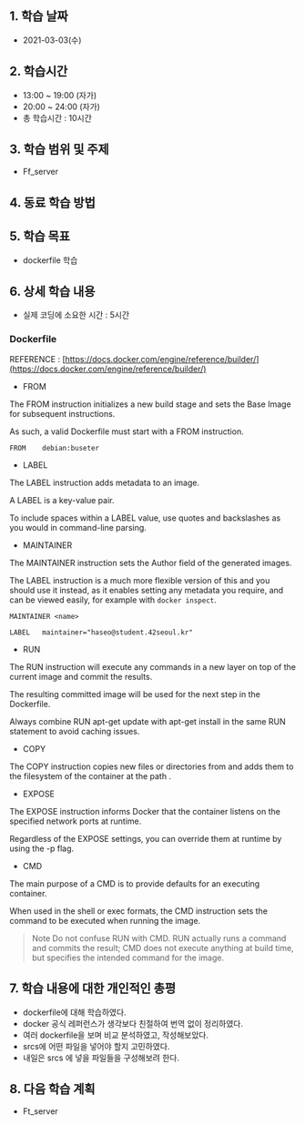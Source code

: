 ## 1. 학습 날짜
+ 2021-03-03(수)

## 2. 학습시간
+ 13:00 ~ 19:00 (자가)   
+ 20:00 ~ 24:00 (자가)
+ 총 학습시간 : 10시간

## 3. 학습 범위 및 주제
+ Ff_server

## 4. 동료 학습 방법


## 5. 학습 목표
+ dockerfile 학습

## 6. 상세 학습 내용
+ 실제 코딩에 소요한 시간 : 5시간    
    
### Dockerfile

REFERENCE : [https://docs.docker.com/engine/reference/builder/](https://docs.docker.com/engine/reference/builder/)

- FROM

The FROM instruction initializes a new build stage and sets the Base Image for subsequent instructions.

As such, a valid Dockerfile must start with a FROM instruction.

```docker
FROM	debian:buseter
```

- LABEL

The LABEL instruction adds metadata to an image.

A LABEL is a key-value pair.

To include spaces within a LABEL value, use quotes and backslashes as you would in command-line parsing.

- MAINTAINER

The MAINTAINER instruction sets the Author field of the generated images.

The LABEL instruction is a much more flexible version of this and you should use it instead, as it enables setting any metadata you require, and can be viewed easily, for example with `docker inspect`.

```docker
MAINTAINER <name>

LABEL	maintainer="haseo@student.42seoul.kr"
```

- RUN

The RUN instruction will execute any commands in a new layer on top of the current image and commit the results.

The resulting committed image will be used for the next step in the Dockerfile.

Always combine RUN apt-get update with apt-get install in the same RUN statement to avoid caching issues.

- COPY

The COPY instruction copies new files or directories from <src> and adds them to the filesystem of the container at the path <dest>.

- EXPOSE

The EXPOSE instruction informs Docker that the container listens on the specified network ports at runtime.

Regardless of the EXPOSE settings, you can override them at runtime by using the -p flag.

- CMD

The main purpose of a CMD is to provide defaults for an executing container.

When used in the shell or exec formats, the CMD instruction sets the command to be executed when running the image.

> Note
Do not confuse RUN with CMD. RUN actually runs a command and commits the result; CMD does not execute anything at build time, but specifies the intended command for the image.

## 7. 학습 내용에 대한 개인적인 총평
+ dockerfile에 대해 학습하였다.
+ docker 공식 레퍼런스가 생각보다 친절하여 번역 없이 정리하였다.
+ 여러 dockerfile을 보며 비교 분석하였고, 작성해보았다.
+ srcs에 어떤 파일을 넣어야 할지 고민하였다.
+ 내일은 srcs 에 넣을 파일들을 구성해보려 한다.

## 8. 다음 학습 계획
+ Ft_server

